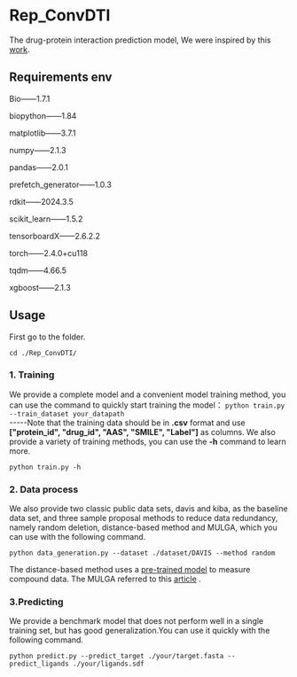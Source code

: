 # Rep_ConvDTI

The drug-protein interaction prediction model, We were inspired by this [work](http://arxiv.org/abs/2311.15599).


## Requirements env
Bio——1.7.1

biopython——1.84

matplotlib——3.7.1

numpy——2.1.3

pandas——2.0.1

prefetch_generator——1.0.3

rdkit——2024.3.5

scikit_learn——1.5.2

tensorboardX——2.6.2.2

torch——2.4.0+cu118

tqdm——4.66.5

xgboost——2.1.3

## Usage
First go to the folder.

 `cd ./Rep_ConvDTI/` 
 
###	1. Training
 We provide a complete model and a convenient model training method, you can use the command to quickly start training the model：
 `python train.py --train_dataset your_datapath`  
 -----Note that the training data should be in **.csv** format and use **["protein_id", "drug_id", "AAS", "SMILE", "Label"]** as columns.
 We also provide a variety of training methods, you can use the **-h** command to learn more.
 
  `python train.py -h` 
  
 ### 2. Data process
We also provide two classic public data sets, davis and kiba, as the baseline data set, and three sample proposal methods to reduce data redundancy, namely random deletion, distance-based method and MULGA, which you can use with the following command.

 `python data_generation.py --dataset ./dataset/DAVIS --method random`
  
 The distance-based method uses a [pre-trained model](https://github.com/IBM/molformer) to measure compound data.
The MULGA referred to this [article](https://academic.oup.com/bioinformatics/advance-article/doi/10.1093/bioinformatics/btad524/7248910) .
### 3.Predicting
We provide a benchmark model that does not perform well in a single training set, but has good generalization.You can use it quickly with the following command.

 `python predict.py --predict_target ./your/target.fasta --predict_ligands ./your/ligands.sdf`
